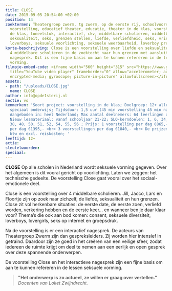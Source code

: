 ```yaml
---
title: CLOSE
date: 2015-09-05 20:54:00 +02:00
position: 14
zoektermen: Theatergroep zwerm, tg zwerm, op de eerste rij, schoolvoorstelling, educatieve
  voorstelling, educatief theater, educatie, theater in de klas, voorstellingen in
  de klas, toneelstuk, interactief, ckv, middelbare scholieren, middelbaar onderwijs,
  seksualiteit, seks, grenzen stellen, liefde, verliefdheid, seks, vriendschap, groepsdruk,
  loverboys, seksuele voorlichting, seksuele weerbaarheid, loverboy preventie
korte-beschrijving: Close is een voorstelling over liefde en seksualiteit. Je volgt
  4 middelbare scholieren in de zoektocht naar hun grenzen met aansluitend een interactief
  nagesprek. Dit is een fijne basis om aan te kunnen refereren in de lessen seksuele
  vorming.
filmpje-embed-code: <iframe width="560" height="315" src="https://www.youtube.com/embed/DFJkzN1AcNo"
  title="YouTube video player" frameborder="0" allow="accelerometer; autoplay; clipboard-write;
  encrypted-media; gyroscope; picture-in-picture" allowfullscreen></iframe>
assets:
- path: "/uploads/CLOSE.jpg"
  name: CLOSE
author: info@opde1sterij.nl
sectie: vo
kenmerken: 'Soort project: voorstelling in de klas; Doelgroep: 12+ alle niveaus ook
  speciaal onderwijs; Tijdsduur: 1,5 uur (45 min voorstelling 45 min nabespreking);
  Aangeboden in: heel Nederland; Max aantal deelnemers: 64 leerlingen of 2 klassen;
  Nieuw lesmateriaal: vanaf schooljaar 21-22; SLO-kerndoelen: 1, 6, 34, 35, 36, 43,
  38, 48, 50, 51, 52, 54, 55, 56 ; Prijs: 1 voorstelling per dag €865,- <br> 2 voorstellingen
  per dag €1395,- <br> 3 voorstellingen per dag €1840,- <br> De prijzen zijn excl.
  btw en excl. reiskosten; '
leeftijd: 12+
actie: 
sleutelwoorden: 
speciaal: 
---
```


**CLOSE** Op alle scholen in Nederland wordt seksuele vorming gegeven. Over het algemeen is dit vooral gericht op voorlichting. Laten we zeggen: het technische gedeelte. De voorstelling Close gaat vooral over het sociaal-emotionele deel.

Close is een voorstelling over 4 middelbare scholieren. Jill, Jacco, Lars en Floortje zijn op zoek naar zichzelf, de liefde, seksualiteit en hun grenzen. Close zit vol herkenbare situaties: de eerste date, de eerste zoen, verliefd worden, verkering hebben en de eerste keer… en wanneer ben je daar klaar voor? Thema’s die ook aan bod komen: consent, seksuele diversiteit, loverboys, lovergirls, seks op internet en groepsdruk.

Na de voorstelling is er een interactief nagesprek. De acteurs van Theatergroep Zwerm zijn dan gespreksleiders. Zij worden hier intensief in getraind. Daardoor zijn ze goed in het creëren van een veilige sfeer, zodat iedereen de ruimte krijgt om deel te nemen aan een eerlijk en open gesprek over deze spannende onderwerpen.

De voorstelling Close en het interactieve nagesprek zijn een fijne basis om aan te kunnen refereren in de lessen seksuele vorming. 

>**"Het onderwerp is zo actueel, ze willen er graag over vertellen."** *Docenten van Loket Zwijndrecht.*
